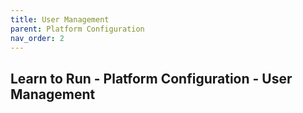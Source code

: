 ```yaml
---
title: User Management
parent: Platform Configuration
nav_order: 2
---
```


## Learn to Run - Platform Configuration - User Management
